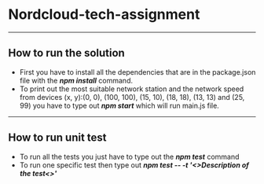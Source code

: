 # Nordcloud-tech-assignment
---
## How to run the solution
+ First you have to install all the dependencies that are in the package.json file with the ***npm install*** command.
+ To print out the most suitable network station and the network speed from devices (x, y):(0, 0), (100, 100), (15, 10), (18, 18), (13, 13) and (25, 99) you have to type out ***npm start*** which will run main.js file.
---
## How to run unit test
+ To run all the tests you just have to type out the ***npm test*** command
+ To run one specific test then type out ***npm test -- -t '<>Description of the test<>'***